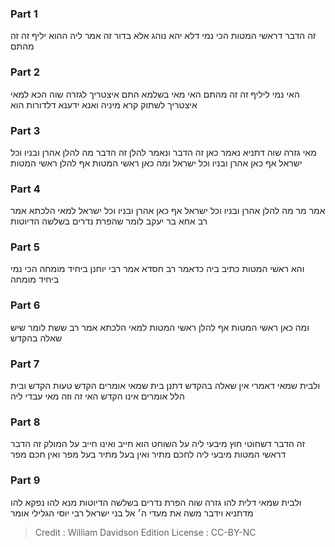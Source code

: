 
### Part 1
זה הדבר דראשי המטות הכי נמי דלא יהא נוהג אלא בדור זה אמר ליה ההוא יליף זה זה מהתם

### Part 2
האי נמי ליליף זה זה מהתם האי מאי בשלמא התם איצטריך לגזרה שוה הכא למאי איצטריך לשתוק קרא מיניה ואנא ידענא דלדורות הוא

### Part 3
מאי גזרה שוה דתניא נאמר כאן זה הדבר ונאמר להלן זה הדבר מה להלן אהרן ובניו וכל ישראל אף כאן אהרן ובניו וכל ישראל ומה כאן ראשי המטות אף להלן ראשי המטות

### Part 4
אמר מר מה להלן אהרן ובניו וכל ישראל אף כאן אהרן ובניו וכל ישראל למאי הלכתא אמר רב אחא בר יעקב לומר שהפרת נדרים בשלשה הדיוטות

### Part 5
והא ראשי המטות כתיב ביה כדאמר רב חסדא אמר רבי יוחנן ביחיד מומחה הכי נמי ביחיד מומחה

### Part 6
ומה כאן ראשי המטות אף להלן ראשי המטות למאי הלכתא אמר רב ששת לומר שיש שאלה בהקדש

### Part 7
ולבית שמאי דאמרי אין שאלה בהקדש דתנן בית שמאי אומרים הקדש טעות הקדש ובית הלל אומרים אינו הקדש האי זה וזה מאי עבדי ליה

### Part 8
זה הדבר דשחוטי חוץ מיבעי ליה על השוחט הוא חייב ואינו חייב על המולק זה הדבר דראשי המטות מיבעי ליה לחכם מתיר ואין בעל מתיר בעל מפר ואין חכם מפר

### Part 9
ולבית שמאי דלית להו גזרה שוה הפרת נדרים בשלשה הדיוטות מנא להו נפקא להו מדתניא וידבר משה את מעדי ה׳ אל בני ישראל רבי יוסי הגלילי אומר

>Credit : William Davidson Edition
>License : CC-BY-NC
